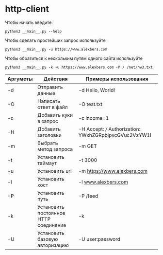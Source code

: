 # http-client
Чтобы начать введите:

    python3 __main__.py --help

Чтобы сделать простейших запрос используйте

    python3 __main__.py -u https://www.alexbers.com

Чтобы обратиться к нескольким путям одного сайта используйте
    
    python3 __main__.py -k -u https://www.alexbers.com -P / /net/hw3.txt

| Аргуметы | Действия                              | Примеры использования                                  | 
|----------|---------------------------------------|--------------------------------------------------------|
| -d       | Отправить данные                      | -d Hello, World!                                       |
| -O       | Написать ответ в файл                 | -O test.txt                                            |
| -c       | Добавить куки в запрос                | -c income=1                                            |
| -H       | Добавить заголовки                    | -H Accept: */* Authorization: YWxhZGRpbjpvcGVuc2VzYW1l |                            
| -m       | Выбрать метод запроса                 | -m GET                                                 |                 
| -t       | Установить таймаут                    | -t 3000                                                |
| -u       | Установить url                        | -m https://www.alexbers.com                            |
| -l       | Установить хост                       | -l www.alexbers.com                                    |
| -P       | Установить путь                       | -P /feed                                               |
| -k       | Установить постоянное HTTP соединение | -k                                                     |
| -U       | Установить базовую авторизацию        | -U user:password                                       |
